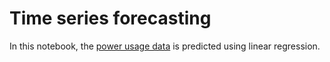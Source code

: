 # Time series forecasting
In this notebook, the [power usage data](./electric%20power.xml) is predicted using linear regression.

